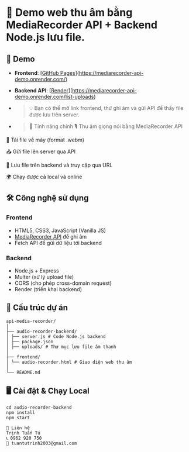 # 🎤 Demo web thu âm bằng **MediaRecorder API** + Backend Node.js lưu file.

## 🚀 Demo
- **Frontend**: [[GitHub Pages](https://<username>.github.io/audio-recorder-portfolio/frontend/)](https://mediarecorder-api-demo.onrender.com/)
- **Backend API**: [[Render](https://audio-recorder-backend.onrender.com)](https://mediarecorder-api-demo.onrender.com/list-uploads)

- > 💡 Bạn có thể mở link frontend, thử ghi âm và gửi API để thấy file được lưu trên server.
- >📌 Tính năng chính
🎙 Thu âm giọng nói bằng MediaRecorder API

💾 Tải file về máy (format .webm)

📤 Gửi file lên server qua API

📂 Lưu file trên backend và truy cập qua URL

🌍 Chạy được cả local và online

## 🛠 Công nghệ sử dụng
### **Frontend**
- HTML5, CSS3, JavaScript (Vanilla JS)
- [MediaRecorder API](https://developer.mozilla.org/en-US/docs/Web/API/MediaRecorder) để ghi âm
- Fetch API để gửi dữ liệu tới backend

### **Backend**
- Node.js + Express
- Multer (xử lý upload file)
- CORS (cho phép cross-domain request)
- Render (triển khai backend)

## 📂 Cấu trúc dự án

```
api-media-recorder/
│
├── audio-recorder-backend/
│ ├── server.js # Code Node.js backend
│ ├── package.json
│ ├── uploads/ # Thư mục lưu file âm thanh
│
├── frontend/
│ └── audio-recorder.html # Giao diện web thu âm
│
└── README.md
```


## 🖥 Cài đặt & Chạy Local

```
cd audio-recorder-backend
npm install
npm start

📧 Liên hệ
Trịnh Tuấn Tú
📞 0962 920 750
📧 tuantutrinh2003@gmail.com
